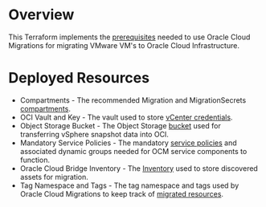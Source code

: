 # Overview
This Terraform implements the [prerequisites](https://docs.oracle.com/en-us/iaas/Content/cloud-migration/cloud-migration-get-started.htm#cloud-migration-prerequisites-ocm) needed to use Oracle Cloud Migrations for migrating VMware VM's to Oracle Cloud Infrastructure.

# Deployed Resources

- Compartments - The recommended Migration and MigrationSecrets [compartments](https://docs.oracle.com/en-us/iaas/Content/cloud-migration/cloud-migration-get-started.htm#cloud-migration-recommendations-compartments).  
- OCI Vault and Key - The vault used to store [vCenter credentials](https://docs.oracle.com/en-us/iaas/Content/cloud-migration/cloud-migration-remote-agent-appliance.htm#cloud-migration-vsphere-privileges).
- Object Storage Bucket - The Object Storage [bucket](https://docs.oracle.com/en-us/iaas/Content/cloud-migration/cloud-migration-understand-vm-replication.htm#cloud-migration-replication-bucket) used for transferring vSphere snapshot data into OCI.
- Mandatory Service Policies - The mandatory [service policies](https://docs.oracle.com/en-us/iaas/Content/cloud-migration/cloud-migration-servicepolicies.htm) and associated dynamic groups needed for OCM service components to function.
- Oracle Cloud Bridge Inventory - The [Inventory](https://docs.oracle.com/en-us/iaas/Content/cloud-migration/cloud-migration-inventory.htm) used to store discovered assets for migration.
- Tag Namespace and Tags - The tag namespace and tags used by Oracle Cloud Migrations to keep track of [migrated resources](https://docs.oracle.com/en-us/iaas/Content/cloud-migration/cloud-migration-get-started.htm#cloud-migration-prerequisites-ocm).
